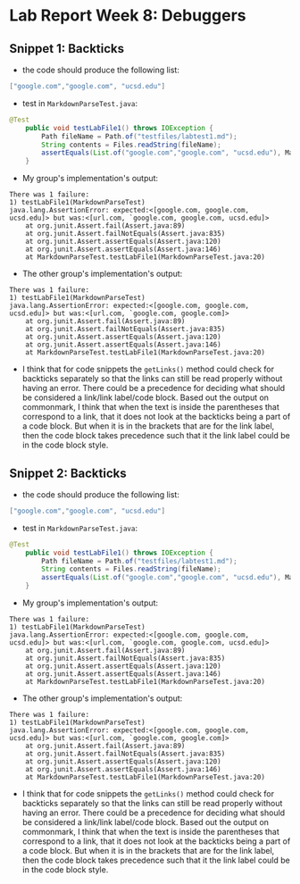 # Lab Report Week 8: Debuggers

## Snippet 1: Backticks

* the code should produce the following list:

```java
["google.com","google.com", "ucsd.edu"]
```

* test in `MarkdownParseTest.java`:

```java
@Test
    public void testLabFile1() throws IOException {
        Path fileName = Path.of("testfiles/labtest1.md");
        String contents = Files.readString(fileName);
        assertEquals(List.of("google.com","google.com", "ucsd.edu"), MarkdownParse3.getLinks(contents));
    }
```

* My group's implementation's output:

```
There was 1 failure:
1) testLabFile1(MarkdownParseTest)
java.lang.AssertionError: expected:<[google.com, google.com, ucsd.edu]> but was:<[url.com, `google.com, google.com, ucsd.edu]>
	at org.junit.Assert.fail(Assert.java:89)
	at org.junit.Assert.failNotEquals(Assert.java:835)
	at org.junit.Assert.assertEquals(Assert.java:120)
	at org.junit.Assert.assertEquals(Assert.java:146)
	at MarkdownParseTest.testLabFile1(MarkdownParseTest.java:20)
```


* The other group's implementation's output:

```
There was 1 failure:
1) testLabFile1(MarkdownParseTest)
java.lang.AssertionError: expected:<[google.com, google.com, ucsd.edu]> but was:<[url.com, `google.com, google.com]>
	at org.junit.Assert.fail(Assert.java:89)
	at org.junit.Assert.failNotEquals(Assert.java:835)
	at org.junit.Assert.assertEquals(Assert.java:120)
	at org.junit.Assert.assertEquals(Assert.java:146)
	at MarkdownParseTest.testLabFile1(MarkdownParseTest.java:20)
```

* I think that for code snippets the `getLinks()` method could check for backticks separately so that the links can still be read properly without having an error. There could be a precedence for deciding what should be considered a link/link label/code block. Based out the output on commonmark, I think that when the text is inside the parentheses that correspond to a link, that it does not look at the backticks being a part of a code block. But when it is in the brackets that are for the link label, then the code block takes precedence such that it the link label could be in the code block style. 

## Snippet 2: Backticks

* the code should produce the following list:

```java
["google.com","google.com", "ucsd.edu"]
```

* test in `MarkdownParseTest.java`:

```java
@Test
    public void testLabFile1() throws IOException {
        Path fileName = Path.of("testfiles/labtest1.md");
        String contents = Files.readString(fileName);
        assertEquals(List.of("google.com","google.com", "ucsd.edu"), MarkdownParse3.getLinks(contents));
    }
```

* My group's implementation's output:

```
There was 1 failure:
1) testLabFile1(MarkdownParseTest)
java.lang.AssertionError: expected:<[google.com, google.com, ucsd.edu]> but was:<[url.com, `google.com, google.com, ucsd.edu]>
	at org.junit.Assert.fail(Assert.java:89)
	at org.junit.Assert.failNotEquals(Assert.java:835)
	at org.junit.Assert.assertEquals(Assert.java:120)
	at org.junit.Assert.assertEquals(Assert.java:146)
	at MarkdownParseTest.testLabFile1(MarkdownParseTest.java:20)
```


* The other group's implementation's output:

```
There was 1 failure:
1) testLabFile1(MarkdownParseTest)
java.lang.AssertionError: expected:<[google.com, google.com, ucsd.edu]> but was:<[url.com, `google.com, google.com]>
	at org.junit.Assert.fail(Assert.java:89)
	at org.junit.Assert.failNotEquals(Assert.java:835)
	at org.junit.Assert.assertEquals(Assert.java:120)
	at org.junit.Assert.assertEquals(Assert.java:146)
	at MarkdownParseTest.testLabFile1(MarkdownParseTest.java:20)
```

* I think that for code snippets the `getLinks()` method could check for backticks separately so that the links can still be read properly without having an error. There could be a precedence for deciding what should be considered a link/link label/code block. Based out the output on commonmark, I think that when the text is inside the parentheses that correspond to a link, that it does not look at the backticks being a part of a code block. But when it is in the brackets that are for the link label, then the code block takes precedence such that it the link label could be in the code block style. 



